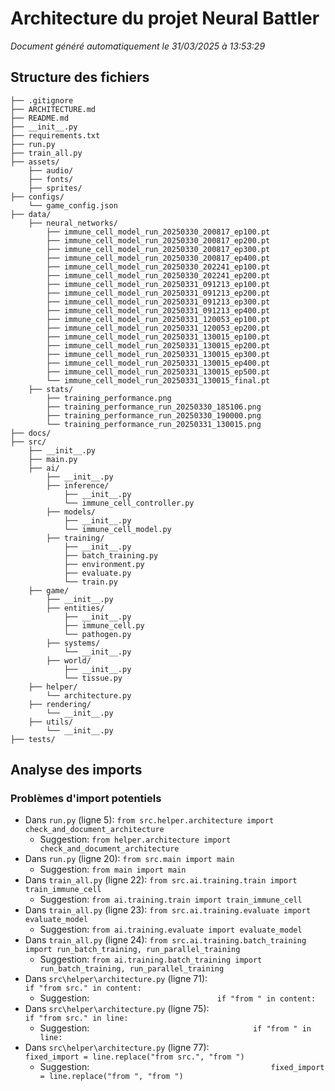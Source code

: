 # Architecture du projet Neural Battler

*Document généré automatiquement le 31/03/2025 à 13:53:29*

## Structure des fichiers

```
├── .gitignore
├── ARCHITECTURE.md
├── README.md
├── __init__.py
├── requirements.txt
├── run.py
├── train_all.py
├── assets/
    ├── audio/
    ├── fonts/
    ├── sprites/
├── configs/
    └── game_config.json
├── data/
    ├── neural_networks/
        ├── immune_cell_model_run_20250330_200817_ep100.pt
        ├── immune_cell_model_run_20250330_200817_ep200.pt
        ├── immune_cell_model_run_20250330_200817_ep300.pt
        ├── immune_cell_model_run_20250330_200817_ep400.pt
        ├── immune_cell_model_run_20250330_202241_ep100.pt
        ├── immune_cell_model_run_20250330_202241_ep200.pt
        ├── immune_cell_model_run_20250331_091213_ep100.pt
        ├── immune_cell_model_run_20250331_091213_ep200.pt
        ├── immune_cell_model_run_20250331_091213_ep300.pt
        ├── immune_cell_model_run_20250331_091213_ep400.pt
        ├── immune_cell_model_run_20250331_120053_ep100.pt
        ├── immune_cell_model_run_20250331_120053_ep200.pt
        ├── immune_cell_model_run_20250331_130015_ep100.pt
        ├── immune_cell_model_run_20250331_130015_ep200.pt
        ├── immune_cell_model_run_20250331_130015_ep300.pt
        ├── immune_cell_model_run_20250331_130015_ep400.pt
        ├── immune_cell_model_run_20250331_130015_ep500.pt
        └── immune_cell_model_run_20250331_130015_final.pt
    ├── stats/
        ├── training_performance.png
        ├── training_performance_run_20250330_185106.png
        ├── training_performance_run_20250330_190000.png
        └── training_performance_run_20250331_130015.png
├── docs/
├── src/
    ├── __init__.py
    ├── main.py
    ├── ai/
        ├── __init__.py
        ├── inference/
            ├── __init__.py
            └── immune_cell_controller.py
        ├── models/
            ├── __init__.py
            └── immune_cell_model.py
        ├── training/
            ├── __init__.py
            ├── batch_training.py
            ├── environment.py
            ├── evaluate.py
            └── train.py
    ├── game/
        ├── __init__.py
        ├── entities/
            ├── __init__.py
            ├── immune_cell.py
            └── pathogen.py
        ├── systems/
            └── __init__.py
        ├── world/
            ├── __init__.py
            └── tissue.py
    ├── helper/
        └── architecture.py
    ├── rendering/
        └── __init__.py
    ├── utils/
        └── __init__.py
├── tests/
```

## Analyse des imports

### Problèmes d'import potentiels

- Dans `run.py` (ligne 5): `from src.helper.architecture import check_and_document_architecture`
  - Suggestion: `from helper.architecture import check_and_document_architecture`
- Dans `run.py` (ligne 20): `from src.main import main`
  - Suggestion: `from main import main`
- Dans `train_all.py` (ligne 22): `from src.ai.training.train import train_immune_cell`
  - Suggestion: `from ai.training.train import train_immune_cell`
- Dans `train_all.py` (ligne 23): `from src.ai.training.evaluate import evaluate_model`
  - Suggestion: `from ai.training.evaluate import evaluate_model`
- Dans `train_all.py` (ligne 24): `from src.ai.training.batch_training import run_batch_training, run_parallel_training`
  - Suggestion: `from ai.training.batch_training import run_batch_training, run_parallel_training`
- Dans `src\helper\architecture.py` (ligne 71): `                            if "from src." in content:`
  - Suggestion: `                            if "from " in content:`
- Dans `src\helper\architecture.py` (ligne 75): `                                    if "from src." in line:`
  - Suggestion: `                                    if "from " in line:`
- Dans `src\helper\architecture.py` (ligne 77): `                                        fixed_import = line.replace("from src.", "from ")`
  - Suggestion: `                                        fixed_import = line.replace("from ", "from ")`
